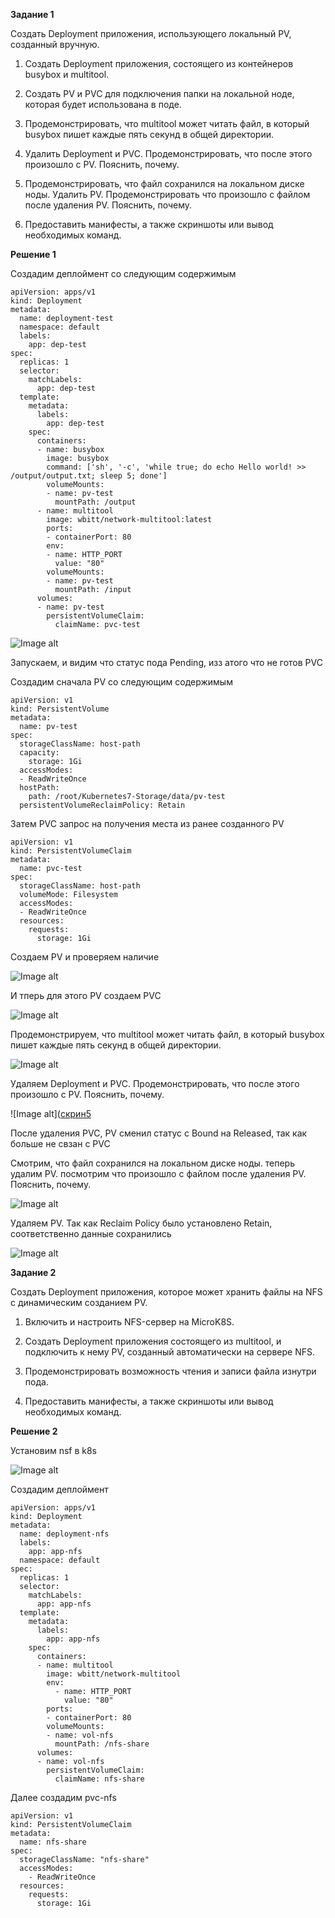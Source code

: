 **Задание 1**

Создать Deployment приложения, использующего локальный PV, созданный вручную.

1. Создать Deployment приложения, состоящего из контейнеров busybox и multitool.

2. Создать PV и PVC для подключения папки на локальной ноде, которая будет использована в поде.

3. Продемонстрировать, что multitool может читать файл, в который busybox пишет каждые пять секунд в общей директории.

4. Удалить Deployment и PVC. Продемонстрировать, что после этого произошло с PV. Пояснить, почему.

5. Продемонстрировать, что файл сохранился на локальном диске ноды. Удалить PV. Продемонстрировать что произошло с файлом после удаления PV. Пояснить, почему.

6. Предоставить манифесты, а также скриншоты или вывод необходимых команд.



**Решение 1**


Создадим деплоймент со следующим содержимым


```
apiVersion: apps/v1
kind: Deployment
metadata:
  name: deployment-test
  namespace: default
  labels:
    app: dep-test
spec:
  replicas: 1
  selector:
    matchLabels:
      app: dep-test
  template:
    metadata:
      labels:
        app: dep-test
    spec:
      containers:
      - name: busybox
        image: busybox
        command: ['sh', '-c', 'while true; do echo Hello world! >> /output/output.txt; sleep 5; done']
        volumeMounts:
        - name: pv-test
          mountPath: /output
      - name: multitool
        image: wbitt/network-multitool:latest
        ports:
        - containerPort: 80
        env:
        - name: HTTP_PORT
          value: "80"
        volumeMounts:
        - name: pv-test
          mountPath: /input
      volumes:
      - name: pv-test
        persistentVolumeClaim:
          claimName: pvc-test
```

![Image alt](https://github.com/mezhibo/kubernetes7/blob/89ec7c7bbb61bd885186361b53ef11a19b6666e8/IMG/1.jpg)


Запускаем, и видим что статус пода Pending, изз атого что не готов PVC


Создадим сначала PV со следующим содержимым

```
apiVersion: v1
kind: PersistentVolume
metadata:
  name: pv-test
spec:
  storageClassName: host-path
  capacity:
    storage: 1Gi
  accessModes:
  - ReadWriteOnce
  hostPath:
    path: /root/Kubernetes7-Storage/data/pv-test
  persistentVolumeReclaimPolicy: Retain
```

Затем PVC запрос на получения места из ранее созданного PV

```
apiVersion: v1
kind: PersistentVolumeClaim
metadata:
  name: pvc-test
spec:
  storageClassName: host-path
  volumeMode: Filesystem
  accessModes:
  - ReadWriteOnce
  resources:
    requests:
      storage: 1Gi
```


Создаем PV и проверяем наличие

![Image alt](https://github.com/mezhibo/kubernetes7/blob/89ec7c7bbb61bd885186361b53ef11a19b6666e8/IMG/2.jpg)


И тперь для этого PV создаем PVC


![Image alt](https://github.com/mezhibo/kubernetes7/blob/89ec7c7bbb61bd885186361b53ef11a19b6666e8/IMG/3.jpg)



Продемонстрируем, что multitool может читать файл, в который busybox пишет каждые пять секунд в общей директории.


![Image alt](https://github.com/mezhibo/kubernetes7/blob/89ec7c7bbb61bd885186361b53ef11a19b6666e8/IMG/4.jpg)



Удаляем Deployment и PVC. Продемонстрировать, что после этого произошло с PV. Пояснить, почему.

![Image alt]([скрин5](https://github.com/mezhibo/kubernetes7/blob/89ec7c7bbb61bd885186361b53ef11a19b6666e8/IMG/5.jpg)


После удаления PVC, PV сменил статус с Bound на Released, так как больше не свзан с PVC


Смотрим, что файл сохранился на локальном диске ноды. теперь удалим PV. посмотрим что произошло с файлом после удаления PV. Пояснить, почему.


![Image alt](https://github.com/mezhibo/kubernetes7/blob/89ec7c7bbb61bd885186361b53ef11a19b6666e8/IMG/6.jpg)



Удаляем PV. Так как Reclaim Policy было установлено Retain, соответственно данные сохранились

![Image alt](https://github.com/mezhibo/kubernetes7/blob/89ec7c7bbb61bd885186361b53ef11a19b6666e8/IMG/7.jpg)





**Задание 2**


Создать Deployment приложения, которое может хранить файлы на NFS с динамическим созданием PV.

1. Включить и настроить NFS-сервер на MicroK8S.

2. Создать Deployment приложения состоящего из multitool, и подключить к нему PV, созданный автоматически на сервере NFS.

3. Продемонстрировать возможность чтения и записи файла изнутри пода.

4. Предоставить манифесты, а также скриншоты или вывод необходимых команд.


**Решение 2**


Установим nsf в k8s


![Image alt](скрин8)



Создадим деплоймент 

```
apiVersion: apps/v1
kind: Deployment
metadata:
  name: deployment-nfs
  labels:
    app: app-nfs
  namespace: default
spec:
  replicas: 1
  selector:
    matchLabels:
      app: app-nfs
  template:
    metadata:
      labels:
        app: app-nfs
    spec:
      containers:
      - name: multitool
        image: wbitt/network-multitool
        env:
          - name: HTTP_PORT
            value: "80"
        ports:
        - containerPort: 80
        volumeMounts:
        - name: vol-nfs
          mountPath: /nfs-share
      volumes:
      - name: vol-nfs
        persistentVolumeClaim:
          claimName: nfs-share
```


Далее создадим pvc-nfs

```
apiVersion: v1
kind: PersistentVolumeClaim
metadata:
  name: nfs-share
spec:
  storageClassName: "nfs-share"
  accessModes:
    - ReadWriteOnce
  resources:
    requests:
      storage: 1Gi
```
